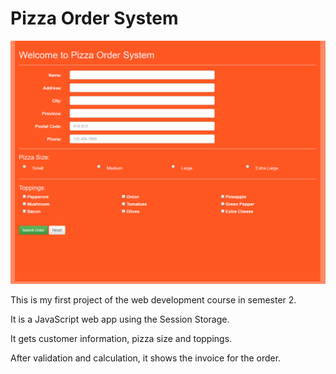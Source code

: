 # Pizza Order System

![Alt text](screenshot.png "screenshot.png")

This is my first project of the web development course in semester 2.

It is a JavaScript web app using the Session Storage.

It gets customer information, pizza size and toppings. 

After validation and calculation, it shows the invoice for the order.
